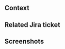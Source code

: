 ## Context

<!-- One or two descriptive sentences about context and reason behind the PR is enough. -->

## Related Jira ticket

<!-- If applicable, share the link to and update the status of the ticket. -->

## Screenshots

<!-- If there is a visual element to the PR please share screenshots -->
<!-- Remember the saying "one picture says the same as a 1000 words". -->
